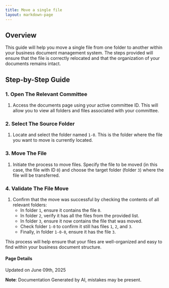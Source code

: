 ```yaml
---
title: Move a single file
layout: markdown-page
---
```

## Overview

This guide will help you move a single file from one folder to another within your business document management system. The steps provided will ensure that the file is correctly relocated and that the organization of your documents remains intact.

## Step-by-Step Guide

### 1. Open The Relevant Committee
1. Access the documents page using your active committee ID. This will allow you to view all folders and files associated with your committee.

### 2. Select The Source Folder
1. Locate and select the folder named `1-0`. This is the folder where the file you want to move is currently located.



### 3. Move The File
1. Initiate the process to move files. Specify the file to be moved (in this case, the file with ID `0`) and choose the target folder (folder `3`) where the file will be transferred.



### 4. Validate The File Move
1. Confirm that the move was successful by checking the contents of all relevant folders:
   - In folder `1`, ensure it contains the file `0`.
   - In folder `2`, verify it has all the files from the provided list.
   - In folder `3`, ensure it now contains the file that was moved.
   - Check folder `1-0` to confirm it still has files `1`, `2`, and `3`.
   - Finally, in folder `1-0-0`, ensure it has the file `3`.

This process will help ensure that your files are well-organized and easy to find within your business document structure.

#### Page Details
Updated on June 09th, 2025

**Note**: Documentation Generated by AI, mistakes may be present.